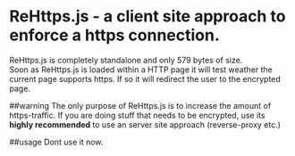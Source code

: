 # ReHttps.js - a client site approach to enforce a https connection.

ReHttps.js is completely standalone and only 579 bytes of size. 
<br/>
Soon as ReHttps.js is loaded within a HTTP page it will test weather the current page supports https. If so it will redirect the user to the encrypted page.
<br/>

##warning
The only purpose of ReHttps.js is to increase the amount of https-traffic. If you are doing stuff that needs to be encrypted, use its <b>highly recommended</b> to use an server site approach (reverse-proxy etc.)

##usage
Dont use it now.

